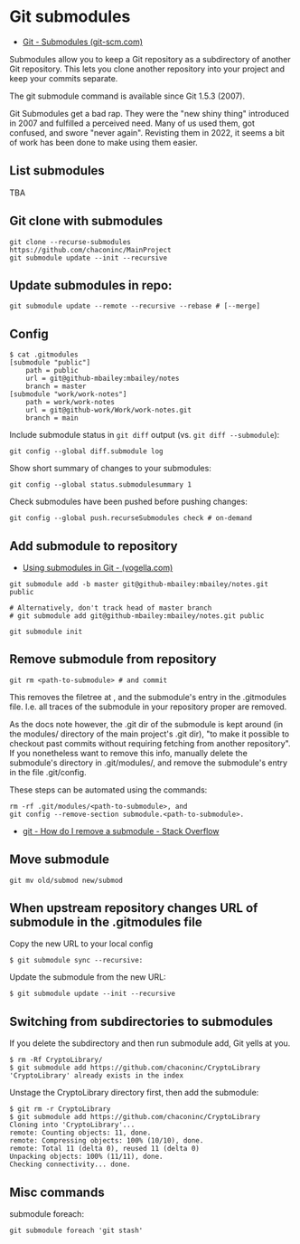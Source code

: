 # Git submodules

- [Git - Submodules (git-scm.com)](https://git-scm.com/book/en/v2/Git-Tools-Submodules)

Submodules allow you to keep a Git repository as a subdirectory of another Git
repository. This lets you clone another repository into your project and keep
your commits separate.

The git submodule command is available since Git 1.5.3 (2007).

Git Submodules get a bad rap. They were the "new shiny thing" introduced in
2007 and fulfilled a perceived need. Many of us used them, got confused, and
swore "never again". Revisting them in 2022, it seems a bit of work has been
done to make using them easier.

## List submodules

TBA

## Git clone with submodules

    git clone --recurse-submodules https://github.com/chaconinc/MainProject
    git submodule update --init --recursive

## Update submodules in repo:

    git submodule update --remote --recursive --rebase # [--merge]

## Config

    $ cat .gitmodules
    [submodule "public"]
        path = public
        url = git@github-mbailey:mbailey/notes
        branch = master
    [submodule "work/work-notes"]
        path = work/work-notes
        url = git@github-work/Work/work-notes.git
        branch = main

Include submodule status in `git diff` output (vs. `git diff --submodule`):

    git config --global diff.submodule log

Show short summary of changes to your submodules:

    git config --global status.submodulesummary 1

Check submodules have been pushed before pushing changes:

    git config --global push.recurseSubmodules check # on-demand


## Add submodule to repository

- [Using submodules in Git - (vogella.com)](https://www.vogella.com/tutorials/GitSubmodules/article.html#submodules_trackbranch)

```shell
git submodule add -b master git@github-mbailey:mbailey/notes.git public

# Alternatively, don't track head of master branch
# git submodule add git@github-mbailey:mbailey/notes.git public

git submodule init
```

## Remove submodule from repository

```
git rm <path-to-submodule> # and commit
```

This removes the filetree at <path-to-submodule>, and the submodule's entry
in the .gitmodules file. I.e. all traces of the submodule in your repository
proper are removed.

As the docs note however, the .git dir of the submodule is kept around (in
the modules/ directory of the main project's .git dir), "to make it possible
to checkout past commits without requiring fetching from another repository".
If you nonetheless want to remove this info, manually delete the submodule's
directory in .git/modules/, and remove the submodule's entry in the file
.git/config.


These steps can be automated using the commands:

```
rm -rf .git/modules/<path-to-submodule>, and
git config --remove-section submodule.<path-to-submodule>.
```

 - [git - How do I remove a submodule - Stack Overflow](https://stackoverflow.com/questions/1260748/how-do-i-remove-a-submodule)

## Move submodule

    git mv old/submod new/submod

## When upstream repository changes URL of submodule in the .gitmodules file

Copy the new URL to your local config

    $ git submodule sync --recursive:

Update the submodule from the new URL:

    $ git submodule update --init --recursive

## Switching from subdirectories to submodules

If you delete the subdirectory and then run submodule add, Git yells at you.

    $ rm -Rf CryptoLibrary/
    $ git submodule add https://github.com/chaconinc/CryptoLibrary
    'CryptoLibrary' already exists in the index

Unstage the CryptoLibrary directory first, then add the submodule:

    $ git rm -r CryptoLibrary
    $ git submodule add https://github.com/chaconinc/CryptoLibrary
    Cloning into 'CryptoLibrary'...
    remote: Counting objects: 11, done.
    remote: Compressing objects: 100% (10/10), done.
    remote: Total 11 (delta 0), reused 11 (delta 0)
    Unpacking objects: 100% (11/11), done.
    Checking connectivity... done.

## Misc commands

submodule foreach:

    git submodule foreach 'git stash'